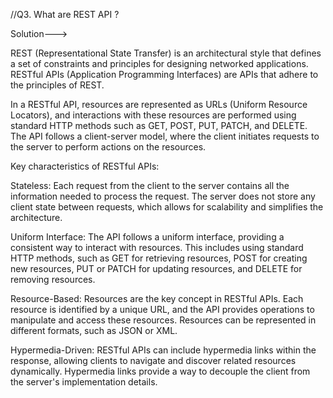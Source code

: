//Q3. What are REST API ?

Solution--->

REST (Representational State Transfer) is an architectural style that defines a set of constraints and principles for designing networked applications. RESTful APIs (Application Programming Interfaces) are APIs that adhere to the principles of REST.

In a RESTful API, resources are represented as URLs (Uniform Resource Locators), and interactions with these resources are performed using standard HTTP methods such as GET, POST, PUT, PATCH, and DELETE. The API follows a client-server model, where the client initiates requests to the server to perform actions on the resources.

Key characteristics of RESTful APIs:

Stateless: Each request from the client to the server contains all the information needed to process the request. The server does not store any client state between requests, which allows for scalability and simplifies the architecture.

Uniform Interface: The API follows a uniform interface, providing a consistent way to interact with resources. This includes using standard HTTP methods, such as GET for retrieving resources, POST for creating new resources, PUT or PATCH for updating resources, and DELETE for removing resources.

Resource-Based: Resources are the key concept in RESTful APIs. Each resource is identified by a unique URL, and the API provides operations to manipulate and access these resources. Resources can be represented in different formats, such as JSON or XML.

Hypermedia-Driven: RESTful APIs can include hypermedia links within the response, allowing clients to navigate and discover related resources dynamically. Hypermedia links provide a way to decouple the client from the server's implementation details.